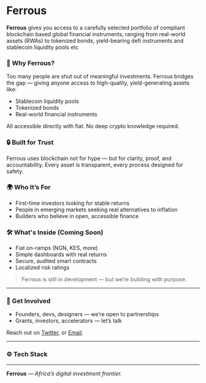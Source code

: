 # Ferrous

**Ferrous** gives you access to a carefully selected portfolio of compliant blockchain based global financial instruments, ranging from real-world assets (RWAs) to tokenized bonds, yield-bearing defi instruments and  stablecoin liquidity pools etc

### 🔹 Why Ferrous?

Too many people are shut out of meaningful investments. Ferrous bridges the gap — giving anyone access to high-quality, yield-generating assets like:

- Stablecoin liquidity pools
- Tokenized bonds
- Real-world financial instruments

All accessible directly with fiat. No deep crypto knowledge required.

### 🔒 Built for Trust

Ferrous uses blockchain not for hype — but for clarity, proof, and accountability. Every asset is transparent, every process designed for safety.

### 🌍 Who It’s For

- First-time investors looking for stable returns
- People in emerging markets seeking real alternatives to inflation
- Builders who believe in open, accessible finance

### 🛠️ What's Inside (Coming Soon)

- Fiat on-ramps (NGN, KES, more)
- Simple dashboards with real returns
- Secure, audited smart contracts
- Localized risk ratings

> Ferrous is still in development — but we’re building with purpose.

---

### 💬 Get Involved

- Founders, devs, designers — we’re open to partnerships
- Grants, investors, accelerators — let’s talk

Reach out on [Twitter](x.com/ferrousapp), or [Email](mailto:team@ferrous.app).

---

### ⚙️ Tech Stack

---

**Ferrous** — *Africa’s digital investment frontier.*
